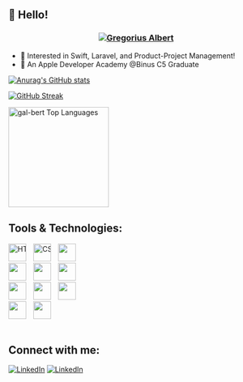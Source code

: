 ## 👋 Hello!

<h3 align="center"><a href="https://hud0shnik.github.io/">
<img alt="Gregorius Albert" src="https://readme-typing-svg.herokuapp.com/?lines=I+am+Gregorius+Albert;A+Swift+Developer;A+Laravel+Enthusiast&font=JetBrains%20Mono&width=280&height=45&color=68C3D4&vCenter=true&size=21"></a>
</h3>

- 👀 Interested in Swift, Laravel, and Product-Project Management!
- 🍎 An Apple Developer Academy @Binus C5 Graduate

[![Anurag's GitHub stats](https://github-readme-stats.vercel.app/api?username=gal-bert&count_private=true&show_icons=true&theme=tokyonight)](https://github.com/anuraghazra/github-readme-stats)

[![GitHub Streak](http://github-readme-streak-stats.herokuapp.com?user=gal-bert&theme=vue-dark)](https://git.io/streak-stats)

<img alt="gal-bert Top Languages" src="https://github-readme-stats.vercel.app/api/top-langs/?username=gal-bert&langs_count=4&layout=compact&theme=react&hide_border=true&bg_color=1F222E&title_color=68C3D4&icon_color=F8D866&hide_border=true" height="198px"/>

## Tools & Technologies:

<div style="white-space:nowrap;">
    <img height="35" style="padding-right: 10px" src="https://cdn.jsdelivr.net/gh/devicons/devicon/icons/html5/html5-original.svg" alt="HTML"/>
    <img height="35" style="padding-right: 10px" src="https://cdn.jsdelivr.net/gh/devicons/devicon/icons/css3/css3-original.svg" alt="CSS"/>
    <img height="35" style="padding-right: 10px" src="https://cdn.jsdelivr.net/gh/devicons/devicon/icons/vscode/vscode-original.svg" />
    <br />
    <img height="35" style="padding-right: 10px" src="https://cdn.jsdelivr.net/gh/devicons/devicon/icons/swift/swift-original.svg" />
    <img height="35" style="padding-right: 10px"src="https://cdn.jsdelivr.net/gh/devicons/devicon/icons/sketch/sketch-original.svg" />
    <img height="35" style="padding-right: 10px" src="https://cdn.jsdelivr.net/gh/devicons/devicon/icons/xcode/xcode-original.svg" />
    <br />
    <img height="35" style="padding-right: 10px" src="https://cdn.jsdelivr.net/gh/devicons/devicon/icons/laravel/laravel-plain.svg" />
    <img height="35" style="padding-right: 10px" src="https://cdn.jsdelivr.net/gh/devicons/devicon/icons/bootstrap/bootstrap-original.svg" />
    <img height="35" style="padding-right: 10px" src="https://cdn.jsdelivr.net/gh/devicons/devicon/icons/intellij/intellij-original.svg" />
    <br />
    <img height="35" style="padding-right: 10px" src="https://cdn.jsdelivr.net/gh/devicons/devicon/icons/figma/figma-original.svg" />
    <img height="35" style="padding-right: 10px" src="https://cdn.jsdelivr.net/gh/devicons/devicon/icons/mysql/mysql-original-wordmark.svg" />

</div>
<br/>

## Connect with me:

<a href="https://www.linkedin.com/in/gregoriusalbert/" target="_blank"><img alt="LinkedIn" src="https://img.shields.io/badge/linkedin-%230077B5.svg?&style=for-the-badge&logo=linkedin&logoColor=white" /></a>
<a href="https://www.instagram.com/gal_bert/" target="_blank"><img alt="LinkedIn" src="https://img.shields.io/badge/Instagram-%23E4405F.svg?style=for-the-badge&logo=Instagram&logoColor=white" /></a>
